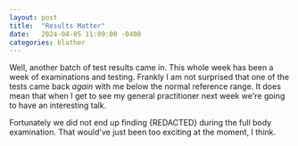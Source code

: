 ```yaml
---
layout: post
title:  "Results Matter"
date:   2024-04-05 11:09:00 -0400
categories: blather
---
```

Well, another batch of test results came in.  This whole week has been a week of examinations and testing.  Frankly I am not surprised that one of the tests came back *again* with me below the normal reference range.  It does mean that when I get to see my general practitioner next week we're going to have an interesting talk.

Fortunately we did not end up finding {REDACTED} during the full body examination.  That would've just been too exciting at the moment, I think.
